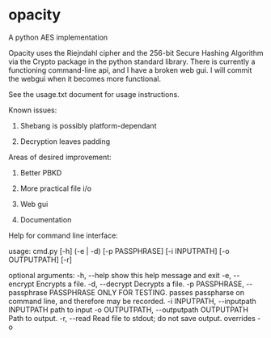 # opacity
A python AES implementation


Opacity uses the Riejndahl cipher and the 256-bit Secure Hashing Algorithm via the Crypto package in the python standard library. There is currently a functioning command-line api, and I have a broken web gui. I will commit the webgui when it becomes more functional. 

See the usage.txt document for usage instructions.




Known issues:

  1) Shebang is possibly platform-dependant

  2) Decryption leaves padding


Areas of desired improvement:

  1) Better PBKD

  2) More practical file i/o 

  3) Web gui

  4) Documentation
  
  
  
  
  
  
Help for command line interface:

usage: cmd.py [-h] (-e | -d) [-p PASSPHRASE] [-i INPUTPATH] [-o OUTPUTPATH]
              [-r]

optional arguments:
  -h, --help            show this help message and exit
  -e, --encrypt         Encrypts a file.
  -d, --decrypt         Decrypts a file.
  -p PASSPHRASE, --passphrase PASSPHRASE
                        ONLY FOR TESTING. passes passpharse on command line,
                        and therefore may be recorded.
  -i INPUTPATH, --inputpath INPUTPATH
                        path to input
  -o OUTPUTPATH, --outputpath OUTPUTPATH
                        Path to output.
  -r, --read            Read file to stdout; do not save output. overrides -o


